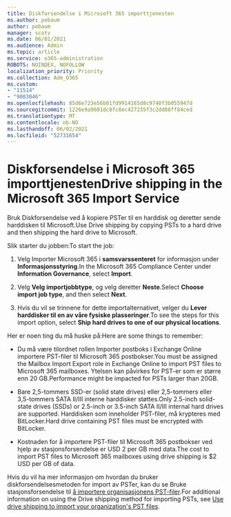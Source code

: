 ```yaml
---
title: Diskforsendelse i Microsoft 365 importtjenesten
ms.author: pebaum
author: pebaum
manager: scotv
ms.date: 06/01/2021
ms.audience: Admin
ms.topic: article
ms.service: o365-administration
ROBOTS: NOINDEX, NOFOLLOW
localization_priority: Priority
ms.collection: Adm_O365
ms.custom:
- "11514"
- "9003046"
ms.openlocfilehash: 85d6e723e56b01fd9914165d8c9740f3b055947d
ms.sourcegitcommit: 1226e9a9601dc8fc8ec427235f3c2dd88ff84ced
ms.translationtype: MT
ms.contentlocale: nb-NO
ms.lasthandoff: 06/02/2021
ms.locfileid: "52731654"
---
```

# <a name="drive-shipping-in-the-microsoft-365-import-service"></a><span data-ttu-id="20c5e-102">Diskforsendelse i Microsoft 365 importtjenesten</span><span class="sxs-lookup"><span data-stu-id="20c5e-102">Drive shipping in the Microsoft 365 Import Service</span></span>

<span data-ttu-id="20c5e-103">Bruk Diskforsendelse ved å kopiere PSTer til en harddisk og deretter sende harddisken til Microsoft.</span><span class="sxs-lookup"><span data-stu-id="20c5e-103">Use Drive shipping by copying PSTs to a hard drive and then shipping the hard drive to Microsoft.</span></span>

<span data-ttu-id="20c5e-104">Slik starter du jobben:</span><span class="sxs-lookup"><span data-stu-id="20c5e-104">To start the job:</span></span>

1. <span data-ttu-id="20c5e-105">Velg Importer Microsoft 365 i **samsvarssenteret** for informasjon under **Informasjonsstyring**.</span><span class="sxs-lookup"><span data-stu-id="20c5e-105">In the Microsoft 365 Compliance Center under **Information Governance**, select **Import**.</span></span>

1. <span data-ttu-id="20c5e-106">Velg **Velg importjobbtype**, og velg deretter **Neste**.</span><span class="sxs-lookup"><span data-stu-id="20c5e-106">Select **Choose import job type**, and then select **Next**.</span></span>

1. <span data-ttu-id="20c5e-107">Hvis du vil se trinnene for dette importalternativet, velger du **Lever harddisker til en av våre fysiske plasseringer**.</span><span class="sxs-lookup"><span data-stu-id="20c5e-107">To see the steps for this import option, select **Ship hard drives to one of our physical locations**.</span></span>

<span data-ttu-id="20c5e-108">Her er noen ting du må huske på:</span><span class="sxs-lookup"><span data-stu-id="20c5e-108">Here are some things to remember:</span></span>

- <span data-ttu-id="20c5e-109">Du må være tilordnet rollen Importer postboks i Exchange Online importere PST-filer til Microsoft 365 postbokser.</span><span class="sxs-lookup"><span data-stu-id="20c5e-109">You must be assigned the Mailbox Import Export role in Exchange Online to import PST files to Microsoft 365 mailboxes.</span></span>
<span data-ttu-id="20c5e-110">Ytelsen kan påvirkes for PST-er som er større enn 20 GB.</span><span class="sxs-lookup"><span data-stu-id="20c5e-110">Performance might be impacted for PSTs larger than 20GB.</span></span>

- <span data-ttu-id="20c5e-111">Bare 2,5-tommers SSD-er (solid state drives) eller 2,5-tommers eller 3,5-tommers SATA II/III interne harddisker støttes.</span><span class="sxs-lookup"><span data-stu-id="20c5e-111">Only 2.5-inch solid-state drives (SSDs) or 2.5-inch or 3.5-inch SATA II/III internal hard drives are supported.</span></span>
<span data-ttu-id="20c5e-112">Harddisken som inneholder PST-filer, må krypteres med BitLocker.</span><span class="sxs-lookup"><span data-stu-id="20c5e-112">Hard drive containing PST files must be encrypted with BitLocker.</span></span>

- <span data-ttu-id="20c5e-113">Kostnaden for å importere PST-filer til Microsoft 365 postbokser ved hjelp av stasjonsforsendelse er USD 2 per GB med data.</span><span class="sxs-lookup"><span data-stu-id="20c5e-113">The cost to import PST files to Microsoft 365 mailboxes using drive shipping is $2 USD per GB of data.</span></span>

<span data-ttu-id="20c5e-114">Hvis du vil ha mer informasjon om hvordan du bruker diskforsendelsesmetoden for import av PSTer, kan du se Bruke stasjonsforsendelse til [å importere organisasjonens PST-filer](/microsoft-365/compliance/use-drive-shipping-to-import-pst-files-to-office-365).</span><span class="sxs-lookup"><span data-stu-id="20c5e-114">For additional information on using the Drive shipping method for importing PSTs, see [Use drive shipping to import your organization's PST files](/microsoft-365/compliance/use-drive-shipping-to-import-pst-files-to-office-365).</span></span>